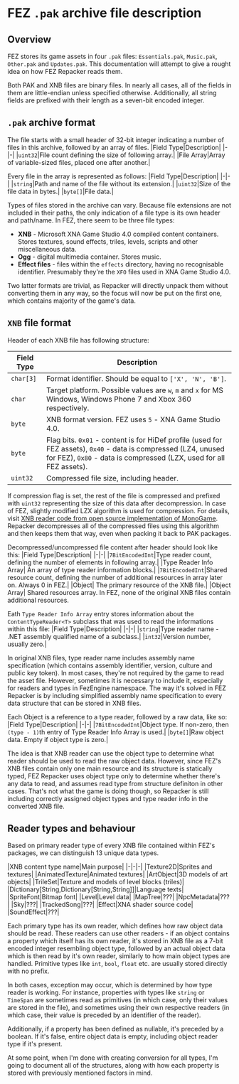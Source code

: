 # FEZ `.pak` archive file description

## Overview

FEZ stores its game assets in four `.pak` files: `Essentials.pak`, `Music.pak`, `Other.pak` and `Updates.pak`. This documentation will attempt to give a rought idea on how FEZ Repacker reads them.

Both PAK  and XNB files are binary files. In nearly all cases, all of the fields in them are little-endian unless specified otherwise. Additionally, all string fields are prefixed with their length as a seven-bit encoded integer.

## `.pak` archive format

The file starts with a small header of 32-bit integer indicating a number of files in this archive, followed by an array of files.
|Field Type|Description|
|-|-|
|`uint32`|File count defining the size of following array.|
|File Array|Array of variable-sized files, placed one after another.|

Every file in the array is represented as follows:
|Field Type|Description|
|-|-|
|`string`|Path and name of the file without its extension.|
|`uint32`|Size of the file data in bytes.|
|`byte[]`|File data.|

Types of files stored in the archive can vary. Because file extensions are not included in their paths, the only indication of a file type is its own header and path/name. In FEZ, there seem to be three file types:

- **XNB** - Microsoft XNA Game Studio 4.0 compiled content containers. Stores textures, sound effects, triles, levels, scripts and other miscellaneous data.
- **Ogg** - digital multimedia container. Stores music.
- **Effect files** - files within the `effects` directory, having no recognisable identifier. Presumably they're the `XFO` files used in XNA Game Studio 4.0.

Two latter formats are trivial, as Repacker will directly unpack them without converting them in any way, so the focus will now be put on the first one, which contains majority of the game's data.

## `XNB` file format

Header of each XNB file has following structure:

|Field Type|Description|
|-|-|
|`char[3]`|Format identifier. Should be equal to `['X', 'N', 'B']`.|
|`char`|Target platform. Possible values are `w`, `m` and `x` for MS Windows, Windows Phone 7 and Xbox 360 respectively.|
|`byte`|XNB format version. FEZ uses `5` - XNA Game Studio 4.0.|
|`byte`|Flag bits. `0x01` - content is for HiDef profile (used for FEZ assets), `0x40` - data is compressed (LZ4, unused for FEZ), `0x80` - data is compressed (LZX, used for all FEZ assets).|
|`uint32`|Compressed file size, including header.|

If compression flag is set, the rest of the file is compressed and prefixed with `uint32` representing the size of this data after decompression. In case of FEZ, slightly modified LZX algorithm is used for compression. For details, visit [XNB reader code from open source implementation of MonoGame](https://github.com/labnation/MonoGame/blob/d270be3e800a3955886e817cdd06133743a7e043/MonoGame.Framework/Content/ContentManager.cs#L405). Repacker decompresses all of the compressed files using this algorithm and then keeps them that way, even when packing it back to PAK packages.

Decompressed/uncompressed file content after header should look like this:
|Field Type|Description|
|-|-|
|`7BitEncodedInt`|Type reader count, defining the number of elements in following array.|
|Type Reader Info Array| An array of type reader information blocks.|
|`7BitEncodedInt`|Shared resource count, defining the number of additional resources in array later on. Always 0 in FEZ.|
|Object| The primary resource of the XNB file.|
|Object Array| Shared resources array. In FEZ, none of the original XNB files contain additional resources.

Eath `Type Reader Info Array` entry stores information about the `ContentTypeReader<T>` subclass that was used to read the informations within this file:
|Field Type|Description|
|-|-|
|`string`|Type reader name - .NET assembly qualified name of a subclass.|
|`int32`|Version number, usually zero.|

In original XNB files, type reader name includes assembly name specification (which contains assembly identifier, version, culture and public key token). In most cases, they're not required by the game to read the asset file.
However, sometimes it is necessary to include it, especially for readers and types in FezEngine namespace. The way it's solved in FEZ Repacker is by including simplified assembly name specification to every data structure that can be stored in XNB files.

Each Object is a reference to a type reader, followed by a raw data, like so:
|Field Type|Description|
|-|-|
|`7BitEncodedInt`|Object type. If non-zero, then `(type - 1)`th entry of Type Reader Info Array is used.|
|`byte[]`|Raw object data. Empty if object type is zero.|

The idea is that XNB reader can use the object type to determine what reader should be used to read the raw object data. However, since FEZ's XNB files contain only one main resource and its structure is statically typed, FEZ Repacker uses object type only to determine whether there's any data to read, and assumes read type from structure definiton in other cases. That's not what the game is doing though, so Repacker is still including correctly assigned object types and type reader info in the converted XNB file.

## Reader types and behaviour

Based on primary reader type of every XNB file contained within FEZ's packages, we can distinguish 13 unique data types.

|XNB content type name|Main purpose|
|-|-|-|
|Texture2D|Sprites and textures|
|AnimatedTexture|Animated textures|
|ArtObject|3D models of art objects|
|TrileSet|Texture and models of level blocks (triles)|
|Dictionary[String,Dictionary[String,String]]|Language texts|
|SpriteFont|Bitmap font|
|Level|Level data|
|MapTree|???|
|NpcMetadata|???|
|Sky|???|
|TrackedSong|???|
|Effect|XNA shader source code|
|SoundEffect|???|

Each primary type has its own reader, which defines how raw object data should be read. These readers can use other readers - if an object contains a property which itself has its own reader, it's stored in XNB file as a 7-bit encoded integer resembling object type, followed by an actual object data which is then read by it's own reader, similarly to how main object types are handled. Primitive types like `int`, `bool`, `float` etc. are usually stored directly with no prefix.

In both cases, exception may occur, which is determined by how type reader is working. For instance, properties with types like `string` or `TimeSpan` are sometimes read as primitives (in which case, only their values are stored in the file), and sometimes using their own respective readers (in which case, their value is preceded by an identifier of the reader).

Additionally, if a property has been defined as nullable, it's preceded by a boolean. If it's false, entire object data is empty, including object reader type if it's present.

At some point, when I'm done with creating conversion for all types, I'm going to document all of the structures, along with how each property is stored with previously mentioned factors in mind.
